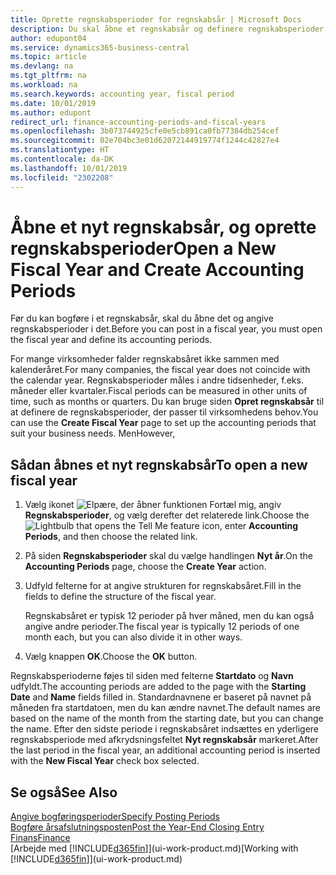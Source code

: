 ```yaml
---
title: Oprette regnskabsperioder for regnskabsår | Microsoft Docs
description: Du skal åbne et regnskabsår og definere regnskabsperioder, før du kan bogføre et regnskabsår.
author: edupont04
ms.service: dynamics365-business-central
ms.topic: article
ms.devlang: na
ms.tgt_pltfrm: na
ms.workload: na
ms.search.keywords: accounting year, fiscal period
ms.date: 10/01/2019
ms.author: edupont
redirect_url: finance-accounting-periods-and-fiscal-years
ms.openlocfilehash: 3b073744925cfe0e5cb891ca0fb77384db254cef
ms.sourcegitcommit: 02e704bc3e01d62072144919774f1244c42827e4
ms.translationtype: HT
ms.contentlocale: da-DK
ms.lasthandoff: 10/01/2019
ms.locfileid: "2302208"
---
```

# <a name="open-a-new-fiscal-year-and-create-accounting-periods"></a><span data-ttu-id="053b1-103">Åbne et nyt regnskabsår, og oprette regnskabsperioder</span><span class="sxs-lookup"><span data-stu-id="053b1-103">Open a New Fiscal Year and Create Accounting Periods</span></span>
<span data-ttu-id="053b1-104">Før du kan bogføre i et regnskabsår, skal du åbne det og angive regnskabsperioder i det.</span><span class="sxs-lookup"><span data-stu-id="053b1-104">Before you can post in a fiscal year, you must open the fiscal year and define its accounting periods.</span></span>  

<span data-ttu-id="053b1-105">For mange virksomheder falder regnskabsåret ikke sammen med kalenderåret.</span><span class="sxs-lookup"><span data-stu-id="053b1-105">For many companies, the fiscal year does not coincide with the calendar year.</span></span> <span data-ttu-id="053b1-106">Regnskabsperioder måles i andre tidsenheder, f.eks. måneder eller kvartaler.</span><span class="sxs-lookup"><span data-stu-id="053b1-106">Fiscal periods can be measured in other units of time, such as months or quarters.</span></span> <span data-ttu-id="053b1-107">Du kan bruge siden **Opret regnskabsår** til at definere de regnskabsperioder, der passer til virksomhedens behov.</span><span class="sxs-lookup"><span data-stu-id="053b1-107">You can use the **Create Fiscal Year** page to set up the accounting periods that suit your business needs.</span></span> <span data-ttu-id="053b1-108">Men</span><span class="sxs-lookup"><span data-stu-id="053b1-108">However,</span></span>   

## <a name="to-open-a-new-fiscal-year"></a><span data-ttu-id="053b1-109">Sådan åbnes et nyt regnskabsår</span><span class="sxs-lookup"><span data-stu-id="053b1-109">To open a new fiscal year</span></span>
1. <span data-ttu-id="053b1-110">Vælg ikonet ![Elpære, der åbner funktionen Fortæl mig](media/ui-search/search_small.png "Fortæl mig, hvad du vil foretage dig"), angiv **Regnskabsperioder**, og vælg derefter det relaterede link.</span><span class="sxs-lookup"><span data-stu-id="053b1-110">Choose the ![Lightbulb that opens the Tell Me feature](media/ui-search/search_small.png "Tell me what you want to do") icon, enter **Accounting Periods**, and then choose the related link.</span></span>
2. <span data-ttu-id="053b1-111">På siden **Regnskabsperioder** skal du vælge handlingen **Nyt år**.</span><span class="sxs-lookup"><span data-stu-id="053b1-111">On the **Accounting Periods** page, choose the **Create Year** action.</span></span>
3. <span data-ttu-id="053b1-112">Udfyld felterne for at angive strukturen for regnskabsåret.</span><span class="sxs-lookup"><span data-stu-id="053b1-112">Fill in the fields to define the structure of the fiscal year.</span></span>

    <span data-ttu-id="053b1-113">Regnskabsåret er typisk 12 perioder på hver måned, men du kan også angive andre perioder.</span><span class="sxs-lookup"><span data-stu-id="053b1-113">The fiscal year is typically 12 periods of one month each, but you can also divide it in other ways.</span></span>
4. <span data-ttu-id="053b1-114">Vælg knappen **OK**.</span><span class="sxs-lookup"><span data-stu-id="053b1-114">Choose the **OK** button.</span></span>

<span data-ttu-id="053b1-115">Regnskabsperioderne føjes til siden med felterne **Startdato** og **Navn** udfyldt.</span><span class="sxs-lookup"><span data-stu-id="053b1-115">The accounting periods are added to the page with the **Starting Date** and **Name** fields filled in.</span></span> <span data-ttu-id="053b1-116">Standardnavnene er baseret på navnet på måneden fra startdatoen, men du kan ændre navnet.</span><span class="sxs-lookup"><span data-stu-id="053b1-116">The default names are based on the name of the month from the starting date, but you can change the name.</span></span> <span data-ttu-id="053b1-117">Efter den sidste periode i regnskabsåret indsættes en yderligere regnskabsperiode med afkrydsningsfeltet **Nyt regnskabsår** markeret.</span><span class="sxs-lookup"><span data-stu-id="053b1-117">After the last period in the fiscal year, an additional accounting period is inserted with the **New Fiscal Year** check box selected.</span></span>  


## <a name="see-also"></a><span data-ttu-id="053b1-118">Se også</span><span class="sxs-lookup"><span data-stu-id="053b1-118">See Also</span></span>
[<span data-ttu-id="053b1-119">Angive bogføringsperioder</span><span class="sxs-lookup"><span data-stu-id="053b1-119">Specify Posting Periods</span></span>](finance-how-specify-posting-periods.md)  
[<span data-ttu-id="053b1-120">Bogføre årsafslutningsposten</span><span class="sxs-lookup"><span data-stu-id="053b1-120">Post the Year-End Closing Entry</span></span>](year-how-post-year-end-close-entry.md)  
[<span data-ttu-id="053b1-121">Finans</span><span class="sxs-lookup"><span data-stu-id="053b1-121">Finance</span></span>](finance.md)  
<span data-ttu-id="053b1-122">[Arbejde med [!INCLUDE[d365fin](includes/d365fin_md.md)]](ui-work-product.md)</span><span class="sxs-lookup"><span data-stu-id="053b1-122">[Working with [!INCLUDE[d365fin](includes/d365fin_md.md)]](ui-work-product.md)</span></span>
